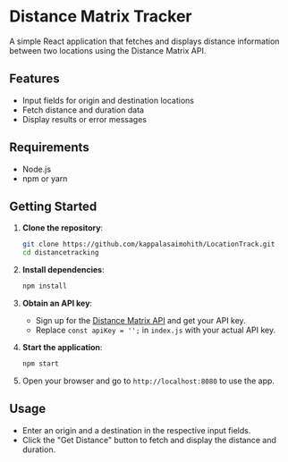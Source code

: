 # Distance Matrix Tracker

A simple React application that fetches and displays distance information between two locations using the Distance Matrix API.

## Features

- Input fields for origin and destination locations
- Fetch distance and duration data
- Display results or error messages

## Requirements

- Node.js
- npm or yarn

## Getting Started

1. **Clone the repository**:
   ```bash
   git clone https://github.com/kappalasaimohith/LocationTrack.git
   cd distancetracking
   ```

2. **Install dependencies**:
   ```bash
   npm install
   ```

3. **Obtain an API key**:
   - Sign up for the [Distance Matrix API](https://distancematrix.ai/distance-matrix-api) and get your API key.
   - Replace `const apiKey = '';` in `index.js` with your actual API key.

4. **Start the application**:
   ```bash
   npm start
   ```

5. Open your browser and go to `http://localhost:8080` to use the app.

## Usage

- Enter an origin and a destination in the respective input fields.
- Click the "Get Distance" button to fetch and display the distance and duration.
